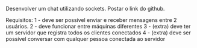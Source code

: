 Desenvolver um chat utilizando sockets.
Postar o link do github.

Requisitos:
1 - deve ser possível enviar e receber mensagens entre 2 usuários.
2 - deve funcionar entre máquinas diferentes
3 - (extra) deve ter um servidor que registra todos os clientes conectados
4 - (extra) deve ser possível conversar com qualquer pessoa conectada ao servidor